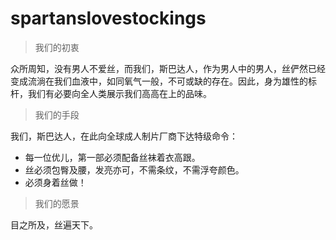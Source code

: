 # spartanslovestockings
> 我们的初衷

众所周知，没有男人不爱丝，而我们，斯巴达人，作为男人中的男人，丝俨然已经变成流淌在我们血液中，如同氧气一般，不可或缺的存在。因此，身为雄性的标杆，我们有必要向全人类展示我们高高在上的品味。

> 我们的手段

我们，斯巴达人，在此向全球成人制片厂商下达特级命令：
- 每一位优儿，第一部必须配备丝袜着衣高跟。
- 丝必须包臀及腰，发亮亦可，不需条纹，不需浮夸颜色。
- 必须身着丝做！

> 我们的愿景

目之所及，丝遍天下。

